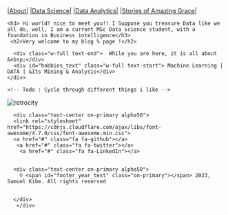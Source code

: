 <div class="topnav">
  <a class="About" href="#home">|About|</a>
  <a href="#Science">|Data Science|</a>
  <a href="#Analytics">|Data Analytics|</a>
    <a href="#Posts">|Stories of Amazing Grace|</a>
   
</div>


 <!-- Me section -->
 <section class="container">

<div class="me text-center flex">
    
    <h3> Hi world! nice to meet you!! I Suppose you treasure Data like we all do, well, I am a current MSc Data science student, with a foundation in Business intelligence</h3>
     <h2>Very welcome to my blog % page !</h2>
  
      <div class="w-full text-end">  While you are here, it is all about &nbsp;</div>
      <div id="hobbies_text" class="w-full text-start"> Machine Learning | DATA | &Its Mining & Analysis</div>
    </div>
    
    <!-- Todo : Cycle through different things i like -->
  </section>
  
![retrocity](https://github.com/samkibe/samkibe.github.io/assets/25104443/fc5547c9-c57d-4c30-b03b-70b684ac0e8f) 
<!-- ![retrocoding](https://github.com/samkibe/samkibe.github.io/assets/25104443/6edd7a26-6905-4d08-8d5b-661c3163e78a) -->
  <!-- Footer Section -->
  <footer class="footer bg-primary pb-3">

    
      <div class="text-center on-primary alpha50">
      <link rel="stylesheet" href="https://cdnjs.cloudflare.com/ajax/libs/font-awesome/4.7.0/css/font-awesome.min.css">
      <a href="#" class="fa fa-github"></a>
       <a href="#" class="fa fa-twitter"></a>
        <a href="#" class="fa fa-LinkedIn"></a>
      
         
      <div class="text-center on-primary alpha50">
        © <span id="footer_year_text" class="on-primary"></span> 2023, Samuel Kibe. All rights reserved
  

      </div>
       </div>
  </footer>

